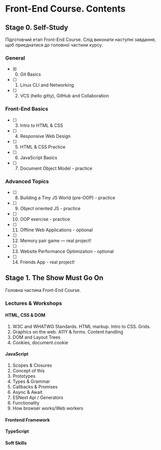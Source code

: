 # Front-End Course. Contents
## Stage 0. Self-Study
Підготовчий етап Front-End Course. Слід виконати наступні завдання, щоб приєднатися до головної частини курсу.

### General
- [X] 0. Git Basics
- [ ] 1. Linux CLI and Networking
- [ ] 2. VCS (hello gitty), GitHub and Collaboration
### Front-End Basics
- [ ] 3. Intro to HTML & CSS
- [ ] 4. Responsive Web Design
- [ ] 5. HTML & CSS Practice
- [ ] 6. JavaScript Basics
- [ ] 7. Document Object Model - practice
### Advanced Topics
- [ ] 8. Building a Tiny JS World (pre-OOP) - practice
- [ ] 9. Object oriented JS - practice
- [ ] 10. OOP exercise - practice
- [ ] 11. Offline Web Applications - optional
- [ ] 12. Memory pair game — real project!
- [ ] 13. Website Performance Optimization - optional
- [ ] 14. Friends App - real project!


## Stage 1. The Show Must Go On
Головна частина Front-End Course.

### Lectures & Workshops
#### HTML, CSS & DOM
1. W3C and WHATWG Standards. HTML markup. Intro to CSS. Grids.
2. Graphics on the web. А11Y & forms. Content handling
3. DOM and Layout Trees
4. Cookies, document.cookie
#### JavaScript
1. Scopes & Closures
2. Concept of this
3. Prototypes
4. Types & Grammar
5. Callbacks & Promises
6. Async & Await
7. ESNext Api / Generators
8. Functionality
9. How browser works/Web workers
#### Frontend Framework
#### TypeScript
#### Soft Skills
